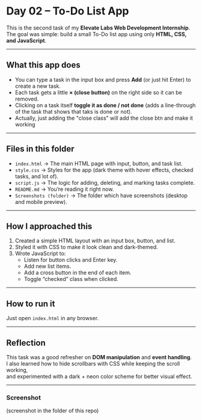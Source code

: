 # Day 02 – To-Do List App

This is the second task of my **Elevate Labs Web Development Internship**.  
The goal was simple: build a small To-Do list app using only **HTML, CSS, and JavaScript**.

---

## What this app does

- You can type a task in the input box and press **Add** (or just hit Enter) to create a new task.
- Each task gets a little **× (close button)** on the right side so it can be removed.
- Clicking on a task itself **toggle it as done / not done** (adds a line-through of the task that shows that taks is done or not).
- Actually, just adding the "close class" will add the close btn and make it working

---

## Files in this folder

- `index.html` → The main HTML page with input, button, and task list.
- `style.css` → Styles for the app (dark theme with hover effects, checked tasks, and lot of).
- `script.js` → The logic for adding, deleting, and marking tasks complete.
- `README.md` → You’re reading it right now.
- `Screenshots (folder)` → The folder which have screenshots (desktop and mobile preview).

---

## How I approached this

1. Created a simple HTML layout with an input box, button, and list.
2. Styled it with CSS to make it look clean and dark-themed.
3. Wrote JavaScript to:
   - Listen for button clicks and Enter key.
   - Add new list items.
   - Add a cross button in the end of each item.
   - Toggle “checked” class when clicked.

---

## How to run it

Just open `index.html` in any browser.

---

## Reflection

This task was a good refresher on **DOM manipulation** and **event handling**.  
I also learned how to hide scrollbars with CSS while keeping the scroll working,  
and experimented with a dark + neon color scheme for better visual effect.

---

### Screenshot

(screenshot in the folder of this repo)
